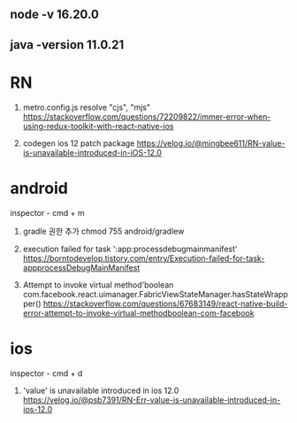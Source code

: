 ## node -v 16.20.0

## java -version 11.0.21

# RN

1. metro.config.js resolve "cjs", "mjs"
   https://stackoverflow.com/questions/72209822/immer-error-when-using-redux-toolkit-with-react-native-ios

2. codegen ios 12 patch package
   https://velog.io/@mingbee611/RN-value-is-unavailable-introduced-in-iOS-12.0

# android

inspector - cmd + m

1. gradle 권한 추가
   chmod 755 android/gradlew

2. execution failed for task ':app:processdebugmainmanifest'
   https://borntodevelop.tistory.com/entry/Execution-failed-for-task-appprocessDebugMainManifest

3. Attempt to invoke virtual method'boolean com.facebook.react.uimanager.FabricViewStateManager.hasStateWrappper()
   https://stackoverflow.com/questions/67683149/react-native-build-error-attempt-to-invoke-virtual-methodboolean-com-facebook

# ios

inspector - cmd + d

1. 'value' is unavailable introduced in ios 12.0
   https://velog.io/@psb7391/RN-Err-value-is-unavailable-introduced-in-ios-12.0
